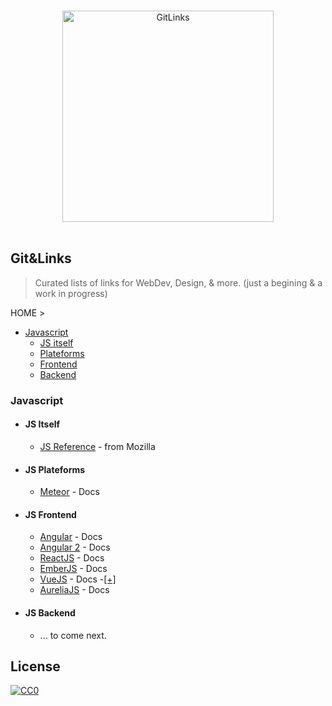 <p align="center">
  <br>
  <img width="338" src="http://infinidad.fr/images/uploads/GitLinks.jpg" alt="GitLinks">
  <br>
  <br>
</p>

## Git&Links 

> Curated lists of links for WebDev, Design, & more. (just a begining & a work in progress)

HOME >

- [Javascript](#javascript)
  - [JS itself](#js-itself)
  - [Plateforms](#js-plateforms)
  - [Frontend](js-frontend)
  - [Backend](js-backend)


### Javascript

- #### JS Itself

  - [JS Reference](https://developer.mozilla.org/en-US/docs/Web/JavaScript/Reference) - from Mozilla 

- #### JS Plateforms

  - [Meteor](https://docs.angularjs.org/guide) - Docs 

- #### JS Frontend

  - [Angular](https://docs.angularjs.org/guide) - Docs 
  - [Angular 2](https://angular.io/docs/js/latest/index.html) - Docs
  - [ReactJS](http://facebook.github.io/react/docs/getting-started.html) - Docs 
  - [EmberJS](https://guides.emberjs.com/v2.4.0/) - Docs
  - [VueJS](http://vuejs.org/guide/) - Docs -[[+]](https://github.com/vuejs/awesome-vue)
  - [AureliaJS](http://aurelia.io/docs.html#/aurelia/framework/latest/doc/article/what-is-aurelia) - Docs 

- #### JS Backend

  - ... to come next.




## License

[![CC0](https://i.creativecommons.org/p/zero/1.0/88x31.png)](https://creativecommons.org/publicdomain/zero/1.0/)